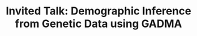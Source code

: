 ---
layout: paper
title: "Invited Talk: Demographic Inference from Genetic Data using GADMA"
conference: "Population Genetics and Genomics Group"
conference_url: "https://www.unil.ch/dee/goudet-group"
slides: "../download/2023-05-22-GADMA_presentation_UNIL.html"
location: "UNIL, Lausanne, Switzerland"
---
